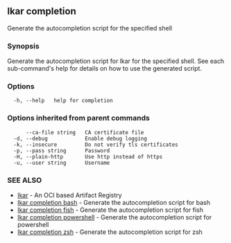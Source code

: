 ## lkar completion

Generate the autocompletion script for the specified shell

### Synopsis

Generate the autocompletion script for lkar for the specified shell.
See each sub-command's help for details on how to use the generated script.


### Options

```
  -h, --help   help for completion
```

### Options inherited from parent commands

```
      --ca-file string   CA certificate file
  -d, --debug            Enable debug logging
  -k, --insecure         Do not verify tls certificates
  -p, --pass string      Password
  -H, --plain-http       Use http instead of https
  -u, --user string      Username
```

### SEE ALSO

* [lkar](lkar.md)	 - An OCI based Artifact Registry
* [lkar completion bash](lkar_completion_bash.md)	 - Generate the autocompletion script for bash
* [lkar completion fish](lkar_completion_fish.md)	 - Generate the autocompletion script for fish
* [lkar completion powershell](lkar_completion_powershell.md)	 - Generate the autocompletion script for powershell
* [lkar completion zsh](lkar_completion_zsh.md)	 - Generate the autocompletion script for zsh

